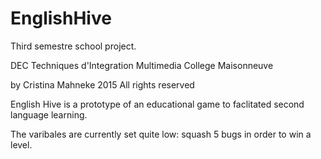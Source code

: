 # EnglishHive

Third semestre school project.

DEC Techniques d'Integration Multimedia
College Maisonneuve

by Cristina Mahneke 2015 All rights reserved

English Hive is a prototype of an educational game to faclitated second language learning.

The varibales are currently set quite low: squash 5 bugs in order to win a level.
